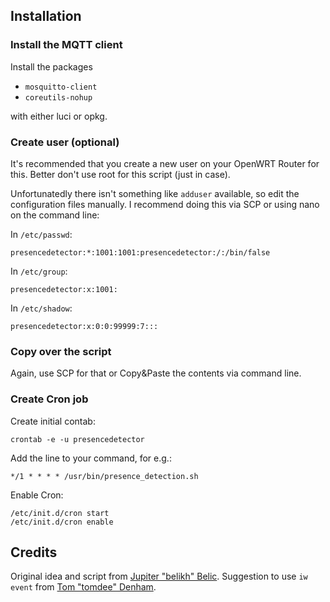 Installation
------------

### Install the MQTT client

Install the packages

- `mosquitto-client`
- `coreutils-nohup`

with either luci or opkg.

### Create user (optional)

It's recommended that you create a new user on your OpenWRT Router for this. Better don't use root for this script (just in case).

Unfortunatedly there isn't something like `adduser` available, so edit the configuration files manually. I recommend doing this via SCP or using nano on the command line:

In `/etc/passwd`:

	presencedetector:*:1001:1001:presencedetector:/:/bin/false

In `/etc/group`:

	presencedetector:x:1001:

In `/etc/shadow`:

	presencedetector:x:0:0:99999:7:::

### Copy over the script

Again, use SCP for that or Copy&Paste the contents via command line.

### Create Cron job

Create initial contab:

	crontab -e -u presencedetector

Add the line to your command, for e.g.:

	*/1 * * * * /usr/bin/presence_detection.sh

Enable Cron:

	/etc/init.d/cron start
	/etc/init.d/cron enable


Credits
-------

Original idea and script from [Jupiter "belikh" Belic](http://community.openhab.org/users/belikh). Suggestion to use `iw event` from [Tom "tomdee" Denham](https://github.com/tomdee).